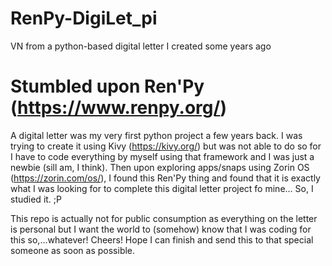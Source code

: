 # RenPy-DigiLet_pi
VN from a python-based digital letter I created some years ago

# Stumbled upon Ren'Py (https://www.renpy.org/)
A digital letter was my very first python project a few years back.
I was trying to create it using Kivy (https://kivy.org/) but was not able to do so for I have to code everything by myself using that framework and I was just a newbie (sill am, I think).
Then upon exploring apps/snaps using Zorin OS (https://zorin.com/os/), I found this Ren'Py thing and found that it is exactly what I was looking for to complete this digital letter project fo mine...
So, I studied it. ;P

This repo is actually not for public consumption as everything on the letter is personal but I want the world to (somehow) know that I was coding for this so,...whatever!
Cheers! Hope I can finish and send this to that special someone as soon as possible.
